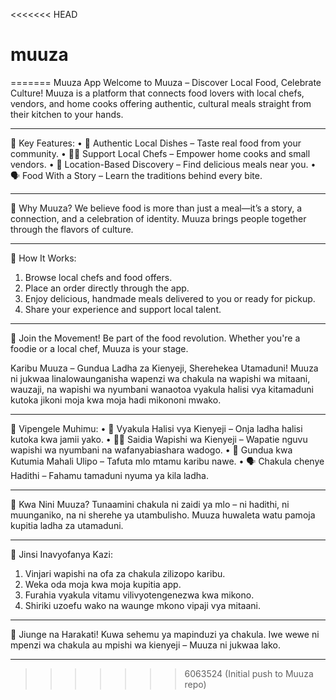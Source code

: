 <<<<<<< HEAD
# muuza
=======
Muuza App
Welcome to Muuza – Discover Local Food, Celebrate Culture!
Muuza is a platform that connects food lovers with local chefs, vendors, and home cooks offering authentic, cultural meals straight from their kitchen to your hands.
________________________________________
🔑 Key Features:
•	🍛 Authentic Local Dishes – Taste real food from your community.
•	🧑‍🍳 Support Local Chefs – Empower home cooks and small vendors.
•	📍 Location-Based Discovery – Find delicious meals near you.
•	🗣️ Food With a Story – Learn the traditions behind every bite.
________________________________________
🚀 Why Muuza?
We believe food is more than just a meal—it’s a story, a connection, and a celebration of identity. Muuza brings people together through the flavors of culture.
________________________________________
📲 How It Works:
1.	Browse local chefs and food offers.
2.	Place an order directly through the app.
3.	Enjoy delicious, handmade meals delivered to you or ready for pickup.
4.	Share your experience and support local talent.
________________________________________
🤝 Join the Movement!
Be part of the food revolution. Whether you're a foodie or a local chef, Muuza is your stage.





Karibu Muuza – Gundua Ladha za Kienyeji, Sherehekea Utamaduni!
Muuza ni jukwaa linalowaunganisha wapenzi wa chakula na wapishi wa mitaani, wauzaji, na wapishi wa nyumbani wanaotoa vyakula halisi vya kitamaduni kutoka jikoni moja kwa moja hadi mikononi mwako.
________________________________________
🔑 Vipengele Muhimu:
•	🍛 Vyakula Halisi vya Kienyeji – Onja ladha halisi kutoka kwa jamii yako.
•	🧑‍🍳 Saidia Wapishi wa Kienyeji – Wapatie nguvu wapishi wa nyumbani na wafanyabiashara wadogo.
•	📍 Gundua kwa Kutumia Mahali Ulipo – Tafuta mlo mtamu karibu nawe.
•	🗣️ Chakula chenye Hadithi – Fahamu tamaduni nyuma ya kila ladha.
________________________________________
🚀 Kwa Nini Muuza?
Tunaamini chakula ni zaidi ya mlo – ni hadithi, ni muunganiko, na ni sherehe ya utambulisho. Muuza huwaleta watu pamoja kupitia ladha za utamaduni.
________________________________________
📲 Jinsi Inavyofanya Kazi:
1.	Vinjari wapishi na ofa za chakula zilizopo karibu.
2.	Weka oda moja kwa moja kupitia app.
3.	Furahia vyakula vitamu vilivyotengenezwa kwa mikono.
4.	Shiriki uzoefu wako na waunge mkono vipaji vya mitaani.
________________________________________
🤝 Jiunge na Harakati!
Kuwa sehemu ya mapinduzi ya chakula. Iwe wewe ni mpenzi wa chakula au mpishi wa kienyeji – Muuza ni jukwaa lako.
________________________________________
>>>>>>> 6063524 (Initial push to Muuza repo)
